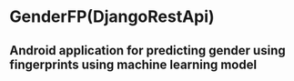 # GenderFP(DjangoRestApi)

## Android application for predicting gender using fingerprints using machine learning model
